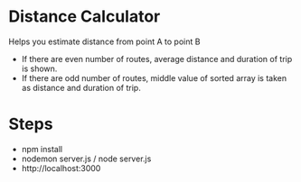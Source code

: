 # Distance Calculator
Helps you estimate distance from point A to point B
- If there are even number of routes, average distance and duration of trip is shown.
- If there are odd number of routes, middle value of sorted array is taken as distance and duration of trip.

# Steps
- npm install
- nodemon server.js / node server.js
- http://localhost:3000
